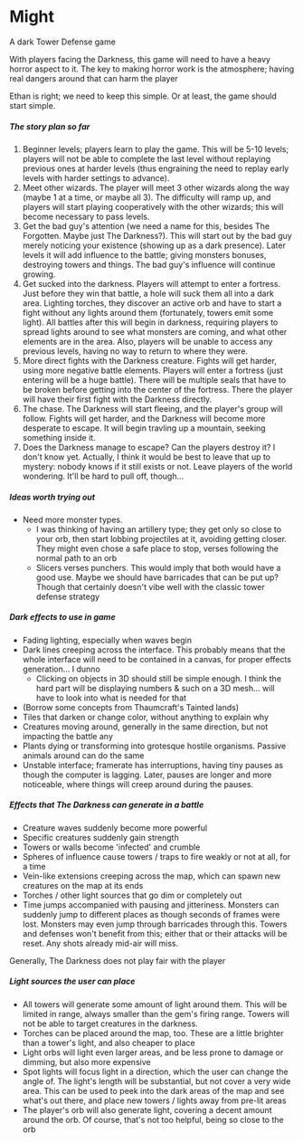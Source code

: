 # Might

A dark Tower Defense game

With players facing the Darkness, this game will need to have a heavy horror aspect to it. The key to making horror work is the atmosphere; having real dangers around that can harm the player

Ethan is right; we need to keep this simple. Or at least, the game should start simple.

##### The story plan so far

1.  Beginner levels; players learn to play the game. This will be 5-10 levels; players will not be able to complete the last level without replaying previous ones at harder levels (thus engraining the need to replay early levels with harder settings to advance).
2.  Meet other wizards. The player will meet 3 other wizards along the way (maybe 1 at a time, or maybe all 3). The difficulty will ramp up, and players will start playing cooperatively with the other wizards; this will become necessary to pass levels.
3.  Get the bad guy's attention (we need a name for this, besides The Forgotten. Maybe just The Darkness?). This will start out by the bad guy merely noticing your existence (showing up as a dark presence). Later levels it will add influence to the battle; giving monsters bonuses, destroying towers and things. The bad guy's influence will continue growing.
4.  Get sucked into the darkness. Players will attempt to enter a fortress. Just before they win that battle, a hole will suck them all into a dark area. Lighting torches, they discover an active orb and have to start a fight without any lights around them (fortunately, towers emit some light). All battles after this will begin in darkness, requiring players to spread lights around to see what monsters are coming, and what other elements are in the area. Also, players will be unable to access any previous levels, having no way to return to where they were.
5.  More direct fights with the Darkness creature. Fights will get harder, using more negative battle elements. Players will enter a fortress (just entering will be a huge battle). There will be multiple seals that have to be broken before getting into the center of the fortress. There the player will have their first fight with the Darkness directly.
6.  The chase. The Darkness will start fleeing, and the player's group will follow. Fights will get harder, and the Darkness will become more desperate to escape. It will begin travling up a mountain, seeking something inside it.
7.  Does the Darkness manage to escape? Can the players destroy it? I don't know yet.
    Actually, I think it would be best to leave that up to mystery: nobody knows if it still exists or not. Leave players of the world wondering. It'll be hard to pull off, though...

##### Ideas worth trying out

-   Need more monster types.
    -   I was thinking of having an artillery type; they get only so close to your orb, then start lobbing projectiles at it, avoiding getting closer. They might even chose a safe place to stop, verses following the normal path to an orb
    -   Slicers verses punchers. This would imply that both would have a good use. Maybe we should have barricades that can be put up? Though that certainly doesn't vibe well with the classic tower defense strategy

##### Dark effects to use in game

-   Fading lighting, especially when waves begin
-   Dark lines creeping across the interface. This probably means that the whole interface will need to be contained in a canvas, for proper effects generation... I dunno
    -   Clicking on objects in 3D should still be simple enough. I think the hard part will be displaying numbers & such on a 3D mesh... will have to look into what is needed for that
-   (Borrow some concepts from Thaumcraft's Tainted lands)
-   Tiles that darken or change color, without anything to explain why
-   Creatures moving around, generally in the same direction, but not impacting the battle any
-   Plants dying or transforming into grotesque hostile organisms. Passive animals around can do the same
-   Unstable interface; framerate has interruptions, having tiny pauses as though the computer is lagging. Later, pauses are longer and more noticeable, where things will creep around during the pauses.

##### Effects that The Darkness can generate in a battle

-   Creature waves suddenly become more powerful
-   Specific creatures suddenly gain strength
-   Towers or walls become 'infected' and crumble
-   Spheres of influence cause towers / traps to fire weakly or not at all, for a time
-   Vein-like extensions creeping across the map, which can spawn new creatures on the map at its ends
-   Torches / other light sources that go dim or completely out
-   Time jumps accompanied with pausing and jitteriness. Monsters can suddenly jump to different places as though seconds of frames were lost. Monsters may even jump through barricades through this. Towers and defenses won't benefit from this; either that or their attacks will be reset. Any shots already mid-air will miss.

Generally, The Darkness does not play fair with the player

##### Light sources the user can place

-   All towers will generate some amount of light around them. This will be limited in range, always smaller than the gem's firing range. Towers will not be able to target creatures in the darkness.
-   Torches can be placed around the map, too. These are a little brighter than a tower's light, and also cheaper to place
-   Light orbs will light even larger areas, and be less prone to damage or dimming, but also more expensive
-   Spot lights will focus light in a direction, which the user can change the angle of. The light's length will be substantial, but not cover a very wide area. This can be used to peek into the dark areas of the map and see what's out there, and place new towers / lights away from pre-lit areas
-   The player's orb will also generate light, covering a decent amount around the orb. Of course, that's not too helpful, being so close to the orb
